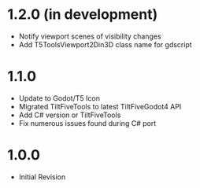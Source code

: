 # 1.2.0 (in development)
- Notify viewport scenes of visibility changes
- Add T5ToolsViewport2Din3D class name for gdscript

# 1.1.0
- Update to Godot/T5 Icon
- Migrated TiltFiveTools to latest TiltFiveGodot4 API
- Add C# version or TiltFiveTools
- Fix numerous issues found during C# port

# 1.0.0
- Initial Revision
